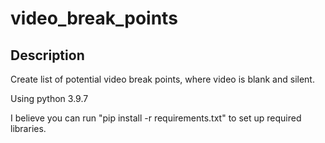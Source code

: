 # video_break_points
<h2>Description</h2>
<p>Create list of potential video break points, where video is blank and silent.</p>
<p>Using python 3.9.7</p>
<p>I believe you can run "pip install -r requirements.txt" to set up required libraries.</p>
